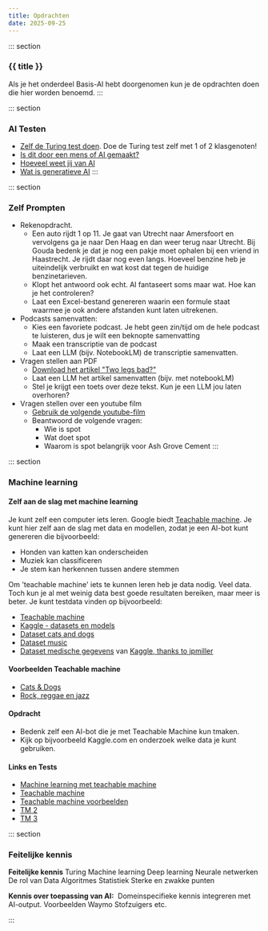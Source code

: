 ```yaml
---
title: Opdrachten
date: 2025-09-25
---
```


::: section
### {{ title }}
Als je het onderdeel Basis-AI hebt doorgenomen kun je de opdrachten doen die hier worden benoemd.
:::


::: section
### AI Testen
* [Zelf de Turing test doen](https://turingtest.live). Doe de Turing test zelf met 1 of 2 klasgenoten!
* [Is dit door een mens of AI gemaakt?](https://tests.quest.nl/maatschappij-cultuur/test-dit-ai-door-een-mens-gemaakt)
* [Hoeveel weet jij van AI](https://tests.quest.nl/maatschappij-cultuur/test-hoeveel-weet-jij-van-ai)
* [Wat is generatieve AI](https://www.youtube.com/watch?v=rwF-X5STYks)
:::

::: section
### Zelf Prompten
* Rekenopdracht. 
    * Een auto rijdt 1 op 11. Je gaat van Utrecht naar Amersfoort en vervolgens ga je naar Den Haag en dan weer terug naar Utrecht. Bij Gouda bedenk je dat je nog een pakje moet ophalen bij een vriend in Haastrecht. Je rijdt daar nog even langs. Hoeveel benzine heb je uiteindelijk verbruikt en wat kost dat tegen de huidige benzinetarieven.
    * Klopt het antwoord ook echt. AI fantaseert soms maar wat. Hoe kan je het controleren?
    * Laat een Excel-bestand genereren waarin een formule staat waarmee je ook andere afstanden kunt laten uitrekenen.
* Podcasts samenvatten:
    * Kies een favoriete podcast. Je hebt geen zin/tijd om de hele podcast te luisteren, dus je wilt een beknopte samenvatting
    * Maak een transcriptie van de podcast
    * Laat een LLM (bijv. NotebookLM) de transcriptie samenvatten.
* Vragen stellen aan PDF
    * [Download het artikel "Two legs bad?"](https://static.edutorial.nl/ai/two_legs_bad.pdf) 
    * Laat een LLM het artikel samenvatten (bijv. met notebookLM)
    * Stel je krijgt een toets over deze tekst. Kun je een LLM jou laten overhoren?
* Vragen stellen over een youtube film
    * [Gebruik de volgende youtube-film](https://www.youtube.com/watch?v=4s7_ng-pSow)
    * Beantwoord de volgende vragen:
        * Wie is spot
        * Wat doet spot
        * Waarom is spot belangrijk voor Ash Grove Cement
:::

::: section
### Machine learning
#### Zelf aan de slag met machine learning
Je kunt zelf een computer iets leren. Google biedt [Teachable machine](https://teachablemachine.withgoogle.com/). Je kunt hier zelf aan de slag met data en modellen, zodat je een AI-bot kunt genereren die bijvoorbeeld:
* Honden van katten kan onderscheiden
* Muziek kan classificeren
* Je stem kan herkennen tussen andere stemmen  
  
Om 'teachable machine' iets te kunnen leren heb je data nodig. Veel data. Toch kun je al met weinig data best goede resultaten bereiken, maar meer is beter. Je kunt testdata vinden op bijvoorbeeld:
* [Teachable machine](https://teachablemachine.withgoogle.com/)
* [Kaggle - datasets en models](https://www.kaggle.com/)
* [Dataset cats and dogs](https://drive.google.com/file/d/1jJqGymhF7l9SGqGXnqySZdMDWfTiswS2/view?usp=drive_link)
* [Dataset music](https://drive.google.com/file/d/1SZz3E7zEOhLU40GOqkbyX31cqK--zG2m/view?usp=drive_link)
* [Dataset medische gegevens](https://drive.google.com/file/d/1XD-X8AeyVtK-9OxYuUUuPebApB_qqiU2/view?usp=sharing) van [Kaggle, thanks to jpmiller](https://www.kaggle.com/datasets/jpmiller/layoutlm)

#### Voorbeelden Teachable machine
* [Cats & Dogs](https://teachablemachine.withgoogle.com/models/VFkAIFkV9/)
* [Rock, reggae en jazz](https://teachablemachine.withgoogle.com/models/pdEt9x-IU/)

#### Opdracht
* Bedenk zelf een AI-bot die je met Teachable Machine kun tmaken.
* Kijk op bijvoorbeeld Kaggle.com en onderzoek welke data je kunt gebruiken.

#### Links en Tests
* [Machine learning met teachable machine](https://www.youtube.com/watch?v=0RpEF8ZwBGE&t=10s)
* [Teachable machine](https://teachablemachine.withgoogle.com)
* [Teachable machine voorbeelden](https://www.youtube.com/watch?v=DFBbSTvtpy4)
* [TM 2](https://www.youtube.com/watch?v=CO67EQ0ZWgA)
* [TM 3](https://www.youtube.com/watch?v=n-zeeRLBgd0)

::: section
### Feitelijke kennis
**Feitelijke kennis**
Turing
Machine learning
Deep learning
Neurale netwerken
De rol van Data
Algoritmes
Statistiek
Sterke en zwakke punten

**Kennis over toepassing van AI:** 
Domeinspecifieke kennis integreren met AI-output.
Voorbeelden
Waymo
Stofzuigers etc.

:::
